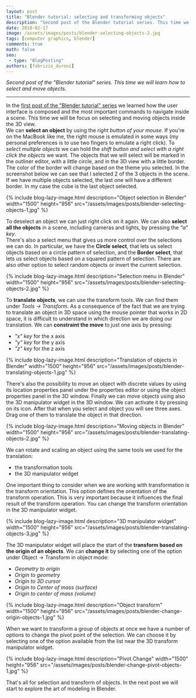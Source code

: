 ```yaml
---
layout: post
title: "Blender tutorial: selecting and transforming objects"
description: "Second post of the Blender tutorial series. This time we will learn how to select and move objects."
date: 2018-02-17
image: /assets/images/posts/blender-selecting-objects-2.jpg
tags: [computer graphics, blender]
comments: true
math: false
seo:
 - type: "BlogPosting"
authors: [fabrizio_duroni] 
---
```


*Second post of the "Blender tutorial" series. This time we will learn how to select and move objects.*

---

In the [first post of the "Blender tutorial" series](/2018/01/31/blender-tutorial-1-user-interface.html "Blender tutorial: user interface") we learned how the user interface is composed and the most important commands to navigate inside a scene. This time we will be focus on selecting and moving objects inside the 3D view.  
We can **select an object** by using the *right button of your mouse*. If you're on the MacBook like me, the right mouse is emulated in some ways (my personal preferences is to use two fingers to emulate a right click). To *select multiple objects* we can hold the *shift button and select with a right click the objects* we want. The objects that we will select will be marked in the outliner editor, with a little circle, and in the 3D view with a little border. The color of the border will change based on the theme you selected. In the screenshot below we can see that I selected 2 of the 3 objects in the scene. If we have multiple objects selected, the last one will have a different border. In my case the cube is the last object selected.

{% include blog-lazy-image.html description="Object selection in Blender" width="1500" height="956" src="/assets/images/posts/blender-selecting-objects-1.jpg" %}

To deselect an object we can just right click on it again. We can also **select all the objects** in a scene, including cameras and lights, by pressing the *"a" key*.  
There's also a select menu that gives us more control over the selections we can do. In particular, we have the **Circle select**, that lets us select objects based on a circle pattern of selection, and the **Border select**, that lets us select objects based on a squared pattern of selection. There are also other option to select random objects or invert the current selection.

{% include blog-lazy-image.html description="Selection menu in Blender" width="1500" height="956" src="/assets/images/posts/blender-selecting-objects-2.jpg" %}

To **translate objects**, we can use the transform tools. We can find them under *Tools -> Transform*. As a consequence of the fact that we are trying to translate an object in 3D space using the mouse pointer that works in 2D space, it is difficult to understand in which direction we are doing our translation. We can **constraint the move** to just one axis by pressing:

* *"x" key* for the x axis
* *"y" key* for the y axis
* *"z" key* for the z axis

{% include blog-lazy-image.html description="Translation of objects in Blender" width="1500" height="956" src="/assets/images/posts/blender-translating-objects-1.jpg" %}

There's also the possibility to move an object with discrete values by using its location properties panel under the properties editor or using the object properties panel in the 3D window. Finally we can move objects using also the 3D manipulator widget in the 3D window. We can activate it by pressing on its icon. After that when you select and object you will see three axes. Drag one of them to translate the object in that direction.

{% include blog-lazy-image.html description="Moving objects in Blender" width="1500" height="956" src="/assets/images/posts/blender-translating-objects-2.jpg" %}

We can rotate and scaling an object using the same tools we used for the translation:

* the transformation tools
* the 3D manipulator widget

One important thing to consider when we are working with transformation is the transform orientation. This option defines the orientation of the transform operation. This is very important because it influences the final result of the transform operation. You can change the transform orientation in the 3D manipulator widget.

{% include blog-lazy-image.html description="3D manipulator widget" width="1500" height="956" src="/assets/images/posts/blender-translating-objects-3.jpg" %}

The 3D manipulator widget will place the start of the **transform based on the origin of an objects**. We can **change it** by selecting one of the option under Object -> Transform in object mode:

* *Geometry to origin*
* *Origin to geometry*
* *Origin to 3D cursor*
* *Origin to Center of mass (surface)*
* *Origin to center of mass (volume)*

{% include blog-lazy-image.html description="Object transform" width="1500" height="956" src="/assets/images/posts/blender-change-origin-objects-1.jpg" %}

When we want to transform a group of objects at once we have a number of options to change the pivot point of the selection. We can choose it by selecting one of the option available from the list near the 3D transform manipulator widget.

{% include blog-lazy-image.html description="Pivot Change" width="1500" height="956" src="/assets/images/posts/blender-change-pivot-objects-1.jpg" %}

That's all for selection and transform of objects. In the next post we will start to explore the art of modeling in Blender.
